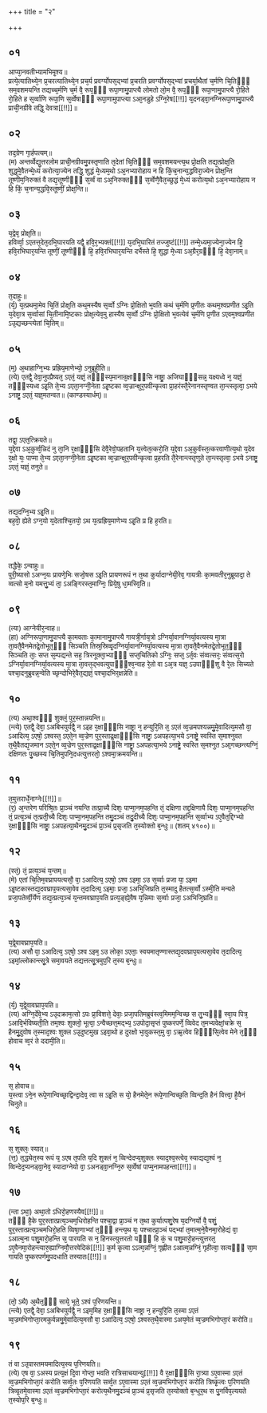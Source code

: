 +++
title = "२"

+++
## ०१
आप्या᳘नवतीभ्यामभिमृ᳘श्य॥  
प्रत्ये᳘त्यातिथ्ये᳘न प्र᳘चरत्यातिथ्ये᳘न प्रच᳘र्य प्रवर्ग्योपस᳘द्भ्यां प्र᳘चरति प्रवर्ग्योपस᳘द्भ्यां प्रचर्या᳘थैतां च᳘र्मणि चि᳘तिᳫँ᳭ सम᳘वशमयन्ति तद्यच्च᳘र्मणि च᳘र्म वै᳘ रूप᳘ᳫँ᳘ रूपा᳘णामु᳘पाप्त्यै लोमतो लो᳘म वै᳘ रूप᳘ᳫँ᳘ रूपा᳘णामु᳘पाप्त्यै रो᳘हिते रो᳘हिते ह स᳘र्व्वाणि रूपा᳘णि स᳘र्व्वेषाᳫँ᳭ रूपा᳘णामुपाप्त्या ऽआ᳘नडुहे ऽग्नि᳘रेष[[!!]] य᳘दनड्वा᳘नग्निरूपा᳘णामु᳘पाप्त्यै प्राची᳘नग्रीवे तद्धि᳘ देवत्रा[[!!]]॥  
## ०२
तद᳘ग्रेण गा᳘र्हपत्यम्॥  
(म) अन्तर्व्वेद्यु᳘त्तरलोम प्राची᳘नग्रीवमु᳘पस्तृणाति त᳘देतां चि᳘तिᳫँ᳭ सम᳘वशमयन्त्य᳘थ प्रो᳘क्षति तद्य᳘त्प्रोक्ष᳘ति शुद्ध᳘मे᳘वैतन्मे᳘ध्यं करोत्या᳘ज्येन तद्धि᳘ शुद्धं मे᳘ध्यम᳘थो ऽअ᳘नभ्यारोहाय न हि किं᳘च᳘नान्य᳘द्धविरा᳘ज्येन प्रोक्ष᳘न्ति तूष्णीम᳘निरुक्तं वै तद्य᳘त्तूष्णीᳫँ᳭ स᳘र्व्वं वा ऽअ᳘निरुक्तᳫँ᳭ स᳘र्व्वेणै᳘वैत᳘च्छुद्धं मे᳘ध्यं करोत्य᳘थो ऽअ᳘नभ्यारोहाय न हि किं᳘ च᳘नान्य᳘द्धवि᳘स्तूष्णीं᳘ प्रोक्ष᳘न्ति॥  
## ०३
य᳘द्वेव᳘ प्रोक्ष᳘ति॥  
हविर्व्वा᳘ ऽएतत्त᳘देत᳘दभि᳘घारयति यद्वै᳘ हवि᳘र᳘भ्यक्तं[[!!]] य᳘दभि᳘घारितं तज्जुष्टं[[!!]] तन्मे᳘ध्यमा᳘ज्येना᳘ज्येन हि᳘ हवि᳘रभिघार᳘यन्ति तूष्णीं᳘ तूष्णीᳫँ᳭ हि᳘ हवि᳘रभिघार᳘यन्ति दर्भैस्ते हि᳘ शुद्धा मे᳘ध्या ऽअ᳘ग्रैर᳘ग्रᳫँ᳭ हि᳘ देवा᳘नाम्॥  
## ०४
त᳘दाहुः॥  
(र्य᳘) य᳘त्प्रथमा᳘मेव चि᳘तिं प्रोक्ष᳘ति कथ᳘मस्यैष स᳘र्व्वो ऽग्निः प्रो᳘क्षितो भ᳘वति कथं च᳘र्मणि प्र᳘णीतः कथम᳘श्वप्रणीत ऽइ᳘ति य᳘देवा᳘त्र स᳘र्व्वासां चि᳘तीनामि᳘ष्टकाः प्रोक्ष᳘त्येव᳘मु हास्यैष स᳘र्व्वो ऽग्निः प्रो᳘क्षितो भ᳘वत्येवं च᳘र्मणि प्र᳘णीत ऽएवम᳘श्वप्रणीत ऽउ᳘द्यच्छन्त्येतां चि᳘तिम्॥  
## ०५
(म᳘) अ᳘थाहाग्नि᳘भ्यः प्रह्रिय᳘माणेभ्यो᳘ ऽनुब्रूही᳘ति॥  
(त्ये) एतद्वै᳘ देवा᳘नुपप्रैष्यत᳘ ऽएतं᳘ यज्ञं᳘ तᳫँ᳭स्य᳘मानान्र᳘क्षाᳫँ᳭सि नाष्ट्रा᳘ अजिघाᳫँ᳭सन्न᳘ यक्ष्यध्वे न᳘ यज्ञं᳘ तᳫँ᳭स्यध्व ऽइ᳘ति ते᳘भ्य ऽएता᳘नग्नी᳘नेता ऽइ᳘ष्टका व्व᳘ज्रान्क्षुर᳘पवीन्कृत्वा प्रा᳘हरंस्तै᳘रेनानस्तृण्वत ता᳘न्त्स्तृत्वा᳘ ऽभये ऽनाष्ट्र᳘ ऽएतं᳘ यज्ञ᳘मतन्वत॥ (काण्डस्यार्धम्)॥  
## ०६
तद्वा᳘ ऽएत᳘त्क्रियते॥  
य᳘द्देवा ऽअ᳘कुर्व्व᳘न्निदं नु ता᳘नि र᳘क्षाᳫँ᳭सि देवै᳘रेवो᳘पहतानि य᳘त्त्वेत᳘त्करो᳘ति य᳘द्देवा ऽअ᳘कुर्वंस्त᳘त्करवाणीत्य᳘थो य᳘देव र᳘क्षो यः᳘ पाप्मा ते᳘भ्य ऽएता᳘नग्नी᳘नेता ऽइ᳘ष्टका व्व᳘ज्रान्क्षुर᳘पवीन्कृत्वा प्र᳘हरति तै᳘रेनान्त्स्तृणुते ता᳘न्त्स्तृत्वा᳘ ऽभये ऽनाष्ट्र᳘ ऽएतं᳘ यज्ञं᳘ तनुते॥  
## ०७
तद्य᳘दग्नि᳘भ्य ऽइ᳘ति॥  
बह᳘वो᳘ ह्येते ऽग्न᳘यो य᳘देताश्चि᳘तयो᳘ ऽथ य᳘त्प्रह्रिय᳘माणेभ्य ऽइ᳘ति प्र हि ह᳘रति॥  
## ०८
तद्धैके᳘ ऽन्वाहुः॥  
पुरी᳘ष्यासो ऽअग्न᳘यः प्रावणे᳘भिः सजो᳘षस ऽइ᳘ति प्रायणरूपं न त᳘था कुर्यादाग्नेयी᳘रेव᳘ गायत्रीः का᳘मवतीर᳘नुब्रूयादा᳘ ते व्वत्सो म᳘नो यमत्तु᳘भ्यं ता᳘ ऽअङ्गिरस्त᳘माग्निः᳘ प्रिये᳘षु धा᳘मस्वि᳘ति॥  
## ०९
(त्या) आग्नेयीर᳘न्वाह॥  
(हा) अग्निरूपा᳘णामु᳘पाप्त्यै का᳘मवताः का᳘मानामु᳘पाप्त्यै गायत्री᳘र्गाय᳘त्रो ऽग्निर्या᳘वानग्निर्या᳘वत्यस्य मा᳘त्रा ता᳘वतै᳘वैनमेतद्रे᳘तोभूत᳘ᳫँ᳘ सिञ्चति तिस्र᳘स्रिव्वृ᳘दग्निर्या᳘वानग्निर्या᳘वत्यस्य मा᳘त्रा ता᳘वतै᳘वैनमेतद्रे᳘तोभूत᳘ᳫँ᳘ सिञ्चति ताः᳘ सप्त स᳘म्पद्यन्ते सह᳘ त्रिरनूक्ता᳘भ्याᳫँ᳭ सप्त᳘चितिको ऽग्निः᳘ सप्त᳘ ऽर्त᳘वः संव्वत्सरः᳘ संव्वत्स᳘रो ऽग्निर्या᳘वानग्निर्या᳘वत्यस्य मा᳘त्रा ता᳘वत्त᳘द्भवत्युपाᳫँ᳭श्व᳘न्वाह रे᳘तो वा ऽअ᳘त्र यज्ञ᳘ ऽउपाᳫँ᳭शु वै रे᳘तः सिच्यते पश्चा᳘दनुब्रुवन्न᳘न्वेति च्छ᳘न्दोभिरे᳘वैत᳘द्यज्ञं᳘ पश्चा᳘दभिर᳘क्षन्नेति॥  
## १०
(त्य) अथा᳘श्वᳫँ᳭ शुक्लं᳘ पुर᳘स्तान्नयन्ति॥  
(न्त्ये) एतद्वै᳘ देवा᳘ ऽअबिभयुर्यद्वै᳘ न ऽइह र᳘क्षाᳫँ᳭सि नाष्ट्रा न᳘ हन्युरि᳘ति त᳘ ऽएतं व्व᳘ज्रमपश्यन्नमु᳘मे᳘वादित्य᳘मसौ वा᳘ ऽआदित्य᳘ ऽएषो᳘ ऽश्वस्त᳘ ऽएते᳘न व्व᳘ज्रेण पुर᳘स्ताद्र᳘क्षाᳫँ᳭सि नाष्ट्रा᳘ ऽअपहत्या᳘भये ऽनाष्ट्रे᳘ स्वस्ति स᳘माश्नुवत त᳘थै᳘वैतद्य᳘जमान ऽएते᳘न व्व᳘ज्रेण पुर᳘स्ताद्र᳘क्षाᳫँ᳭सि नाष्ट्रा᳘ ऽअपहत्या᳘भये ऽनाष्ट्रे᳘ स्वस्ति स᳘मश्नुत ऽआ᳘गच्छन्त्यग्निं᳘ दक्षिणतः पु᳘च्छस्य चि᳘तिमुपनि᳘दधत्युत्तरतो᳘ ऽश्वमा᳘क्रमयन्ति॥  
## ११
त᳘मुत्तरार्धे᳘नाग्नेः[[!!]]॥  
(र᳘) अ᳘न्तरेण परिश्रि᳘तः प्रा᳘ञ्चं नयन्ति तत्प्रा᳘च्यै दिशः᳘ पाप्मा᳘नम᳘पहन्ति तं᳘ दक्षिणा तद्द᳘क्षिणायै दिशः᳘ पाप्मा᳘नम᳘पहन्ति तं᳘ प्रत्य᳘ञ्चं त᳘त्प्रती᳘च्यै दिशः᳘ पाप्मा᳘नम᳘पहन्ति तमु᳘दञ्चं तदु᳘दीच्यै दिशः᳘ पाप्मा᳘नम᳘पहन्ति स᳘र्व्वाभ्य ऽए᳘वैत᳘द्दिग्भ्यो र᳘क्षाᳫँ᳭सि नाष्ट्रा᳘ ऽअपहत्या᳘थैनमु᳘दञ्चं प्रा᳘ञ्चं प्र᳘सृजति त᳘स्योक्तो ब᳘न्धुः॥ (शतम् ४१००)॥  
## १२
(स्तं᳘) तं᳘ प्रत्य᳘ञ्चं य᳘न्तम्॥  
(मे) एतां चि᳘तिम᳘वघ्रापयत्यसौ᳘ वा᳘ ऽआदित्य᳘ ऽएषो᳘ ऽश्व ऽइमा᳘ ऽउ स᳘र्व्वाः प्रजा या᳘ ऽइमा ऽइ᳘ष्टकास्तद्य᳘दवघ्राप᳘यत्यसा᳘वेव त᳘दादित्य᳘ ऽइमाः᳘ प्रजा᳘ ऽअभि᳘जिघ्रति त᳘स्मादु हैतत्स᳘र्व्वो ऽस्मी᳘ति मन्यते प्रजा᳘पतेर्व्वी᳘र्येण तद्य᳘त्प्रत्य᳘ञ्चं य᳘न्तमवघ्राप᳘यति प्रत्य᳘ङ्ह्ये᳘वैष य᳘न्निमाः स᳘र्व्वाः प्रजा᳘ ऽअभिजि᳘घ्रति॥  
## १३
य᳘द्वे᳘वावघ्राप᳘यति॥  
(त्य) असौ वा᳘ ऽआदित्य᳘ ऽएषो᳘ ऽश्व ऽइम᳘ ऽउ लोका᳘ ऽएताः᳘ स्वयमातृण्णास्तद्य᳘दवघ्राप᳘यत्यसा᳘वेव त᳘दादित्य᳘ ऽइमां᳘ल्लोकान्त्सू᳘त्रे समा᳘वयते तद्यत्तत्सू᳘त्रमुप᳘रि त᳘स्य ब᳘न्धुः॥  
## १४
(र्य᳘) य᳘द्वे᳘वावघ्राप᳘यति॥  
(त्य) अग्नि᳘र्देवे᳘भ्य ऽउ᳘दक्राम᳘त्सो ऽपः प्रा᳘विशत्ते᳘ देवाः᳘ प्रजा᳘पतिमब्रुवंस्त्व᳘मिमम᳘न्विच्छ स तु᳘भ्यᳫँ᳭ स्वा᳘य पित्र᳘ ऽआवि᳘र्भविष्यती᳘ति तम᳘श्वः शुक्लो᳘ भूत्वा᳘ ऽन्वैच्छत्त᳘मद्भ्य᳘ ऽउपोदा᳘सृप्तं पुष्करपर्णे᳘ व्विवेद त᳘मभ्यवेक्षां᳘चक्रे स᳘ हैनमु᳘दुवोष त᳘स्माद᳘श्वः शुक्ल ऽउ᳘दुष्टमुख ऽइवा᳘थो ह दुरक्षो भा᳘वुकस्त᳘मु वा᳘ ऽऋ᳘त्वेव हिᳫँ᳭सि᳘त्वेव मेने त᳘ᳫँ᳘ होवाच व्व᳘रं ते ददामी᳘ति॥  
## १५
स᳘ होवाच॥  
य᳘स्त्वा ऽने᳘न रूपे᳘णान्विच्छा᳘द्विन्दा᳘देव᳘ त्वा स ऽइ᳘ति स यो᳘ हैनमेते᳘न रूपे᳘णान्विच्छ᳘ति व्विन्द᳘ति हैनं वित्त्वा᳘ है᳘वैनं चिनुते॥  
## १६
स᳘ शुक्लः᳘ स्यात्॥  
(त्त᳘) त᳘द्ध्येत᳘स्य रूपं य᳘ ऽएष त᳘पति य᳘दि शुक्लं न᳘ व्विन्देदप्य᳘शुक्लः स्याद᳘श्व᳘स्त्वेव᳘ स्याद्यद्य᳘श्वं न᳘ व्विन्देद᳘प्यनड्वा᳘नेव᳘ स्यादाग्नेयो वा᳘ ऽअनड्वा᳘नग्नि᳘रु स᳘र्व्वेषां पाप्म᳘नामपहन्ता[[!!]]॥
## १७
(न्ता ऽथा᳘) अथा᳘तो ऽधिरो᳘हणस्यैव[[!!]]॥  
तᳫँ᳭ है᳘के पुर᳘स्तात्प्रत्य᳘ञ्चम᳘धिरोहन्ति पश्चा᳘द्वा प्रा᳘ञ्चं न त᳘था कुर्यात्पशु᳘रेष य᳘दग्निर्यो वै᳘ पशुं᳘ पुर᳘स्तात्प्रत्य᳘ञ्चमधिरो᳘हति व्विषा᳘णाभ्यां त᳘ᳫँ᳘ हन्त्य᳘थ यः᳘ पश्चात्प्रा᳘ञ्चं पद्भ्यां त᳘मात्म᳘ने᳘वैनमा᳘रोहेद्यं वा᳘ ऽआत्म᳘ना पशु᳘मारो᳘हन्ति स᳘ पारयति स न᳘ हिनस्त्युत्तरतो यᳫँ᳭ हि कं᳘ च पशु᳘मारो᳘हन्त्युत्तरत᳘ ऽए᳘वैनमा᳘रोहन्त्यारु᳘ह्याग्निमौ᳘त्तरवेदिकं[[!!]] क᳘र्म कृ᳘त्वा ऽऽत्म᳘न्नग्निं᳘ गृह्णीत ऽआत्म᳘न्नग्निं᳘ गृहीत्वा᳘ सत्यᳫँ᳭ सा᳘म गायति पुष्करपर्णमु᳘पदधाति तस्यातः[[!!]]॥  
## १८
(तो᳘ ऽथै) अ᳘थैत᳘ᳫँ᳘ साये᳘ भूते᳘ ऽश्वं प᳘रिणयन्ति॥  
(न्त्ये) एतद्वै᳘ देवा᳘ ऽअबिभयुर्यद्वै᳘ न ऽइम᳘मिह र᳘क्षाᳫँ᳭सि नाष्ट्रा न᳘ हन्युरि᳘ति त᳘स्मा ऽएतं व्व᳘ज्रमभिगोप्ता᳘रमकुर्वन्नमु᳘मे᳘वादित्य᳘मसौ वा᳘ ऽआदित्य᳘ ऽएषो᳘ ऽश्वस्त᳘थै᳘वास्मा ऽअय᳘मेतं व्व᳘ज्रमभिगोप्ता᳘रं करोति॥  
## १९
तं वा ऽउ᳘पास्तमयमादित्य᳘स्य प᳘रिणयति॥  
(त्ये) एष वा᳘ ऽअस्य प्रत्य᳘क्षं दि᳘वा गोप्ता᳘ भवति रात्रिसाचयान्यु[[!!]] वै र᳘क्षाᳫँ᳭सि रा᳘त्र्या ऽए᳘वास्मा ऽएतं व्व᳘ज्रमभिगोप्ता᳘रं करोति सर्व्व᳘तः प᳘रिणयति सर्व्व᳘त ऽए᳘वास्मा ऽएतं व्व᳘ज्रमभिगोप्ता᳘रं करोति त्रिष्कृ᳘त्वः प᳘रिणयति त्रिव्वृ᳘तमे᳘वास्मा ऽएतं व्व᳘ज्रमभिगोप्ता᳘रं करोत्य᳘थैनमु᳘दञ्चं प्रा᳘ञ्चं प्र᳘सृजति त᳘स्योक्तो ब᳘न्धुर᳘थ स पु᳘नर्विप᳘ल्ययते त᳘स्योप᳘रि ब᳘न्धुः॥  
